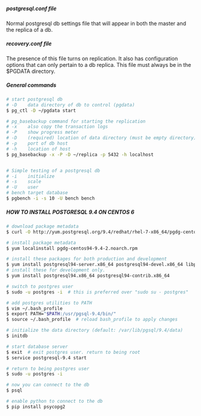 ##### postgresql.conf file
Normal postgresql db settings file that will appear in both the master and the replica of a db.

##### recovery.conf file
The presence of this file turns on replication. It also has configuration options that can only pertain to a db replica. This file must always be in the $PGDATA directory.

##### General commands
```bash
# start postgresql db
# -D    data directory of db to control (pgdata)
$ pg_ctl -D ~/pgdata start

# pg_basebackup command for starting the replication
# -x    also copy the transaction logs
# -P    show progress meter
# -D    (required) location of data directory (must be empty directory)
# -p    port of db host
# -h    location of host
$ pg_basebackup -x -P -D ~/replica -p 5432 -h localhost


# Simple testing of a postgresql db
# -i    initialize
# -s    scale
# -U    user
# bench target database
$ pgbench -i -s 10 -U bench bench
```
##### HOW TO INSTALL POSTGRESQL 9.4 ON CENTOS 6
```bash
# download package metadata
$ curl -O http://yum.postgresql.org/9.4/redhat/rhel-7-x86_64/pgdg-centos94-9.4-2.noarch.rpm

# install package metadata
$ yum localinstall pgdg-centos94-9.4-2.noarch.rpm

# install these packages for both production and development
$ yum install postgresql94-server.x86_64 postgresql94-devel.x86_64 libpqxx.x86_64
# install these for development only.
$ yum install postgresql94.x86_64 postgresql94-contrib.x86_64

# switch to postgres user
$ sudo -u postgres -i  # this is preferred over "sudo su - postgres"

# add postgres utilities to PATH
$ vim ~/.bash_profile
$ export PATH="$PATH:/usr/pgsql-9.4/bin/"
$ source ~/.bash_profile  # reload bash_profile to apply changes

# initialize the data directory (default: /var/lib/pgsql/9.4/data)
$ initdb

# start database server
$ exit  # exit postgres user. return to being root
$ service postgresql-9.4 start

# return to being postgres user
$ sudo -u postgres -i

# now you can connect to the db
$ psql

# enable python to connect to the db
$ pip install psycopg2
```
